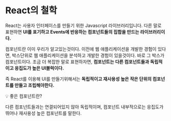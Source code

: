 # React의 철학

React는 사용자 인터페이스를 만들기 위한 Javascript 라이브러리입니다. 다른 말로 표현하면 **UI를 표기하고 Events에 반응하는 컴포넌트들의 집합을 만드는 라이브러리이다.**

컴포넌트란 이미 우리가 알고있는것이다. 이전에 웹 애플리케이션을 개발한 경험이 있다면, 박스단위로 웹 애플리케이션을 분석하고 개발한 경험이 있을것이다. 바로 그 박스가 컴포넌트이다. 조금 더 복잡한 말로 표현하자면, **컴포넌트는 다른 컴포넌트들과 독립적이고 응집도가 높은 UI블럭이다.** 

즉 React를 이용해 UI를 만들기위해서는 **독립적이고 재사용성 높은 작은 단위의 컴포넌트를 만들고 조립해야한다.**

<aside>
💡 좋은 컴포넌트란?

다른 컴포넌트들과는 연결되어있지 않아 독립적이며, 컴포넌트 내부적으로는 응집도가 뛰어나 재사용성 높은 컴포넌트를 말한다.

</aside>